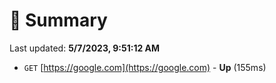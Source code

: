# 📖 Summary
Last updated: **5/7/2023, 9:51:12 AM**

- `GET` [https://google.com](https://google.com) - **Up** (155ms)
